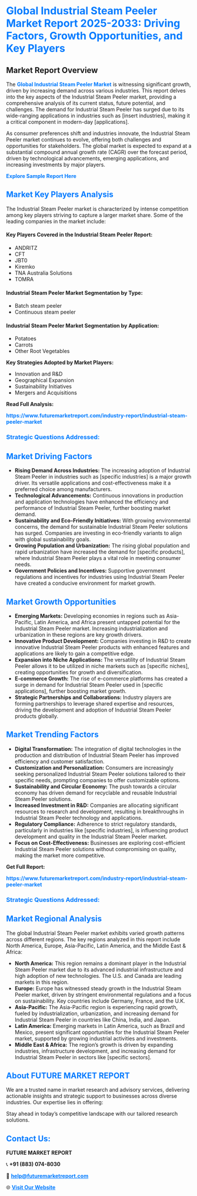<h1 style="color: #007BFF;">Global Industrial Steam Peeler Market Report 2025-2033: Driving Factors, Growth Opportunities, and Key Players</h1>

<section id="overview">
<h2>Market Report Overview</h2>
<p>The <a href="https://www.futuremarketreport.com/industry-report/industrial-steam-peeler-market" style="color: #007BFF; text-decoration: none;"><strong>Global Industrial Steam Peeler Market</strong></a> is witnessing significant growth, driven by increasing demand across various industries. This report delves into the key aspects of the Industrial Steam Peeler market, providing a comprehensive analysis of its current status, future potential, and challenges. The demand for Industrial Steam Peeler has surged due to its wide-ranging applications in industries such as [insert industries], making it a critical component in modern-day [applications].</p>
<p>As consumer preferences shift and industries innovate, the Industrial Steam Peeler market continues to evolve, offering both challenges and opportunities for stakeholders. The global market is expected to expand at a substantial compound annual growth rate (CAGR) over the forecast period, driven by technological advancements, emerging applications, and increasing investments by major players.</p>
</section>

<section id="overview">
<p><a href="https://www.futuremarketreport.com/request-sample/reportId=63305" style="color: #007BFF; text-decoration: none;"><strong>Explore Sample Report Here</strong></a></p>
</section>

<section id="key-players">
<h2 style="color: #007BFF;">Market Key Players Analysis</h2>
<p>The Industrial Steam Peeler market is characterized by intense competition among key players striving to capture a larger market share. Some of the leading companies in the market include:</p>
<h4>Key Players Covered in the Industrial Steam Peeler Report:</h4>
<ul><li>ANDRITZ</li><li>CFT</li><li>JBT0</li><li>Kiremko</li><li>TNA Australia Solutions</li><li>TOMRA</li></ul>
<h4>Industrial Steam Peeler Market Segmentation by Type:</h4>
<ul><li>Batch steam peeler</li><li>Continuous steam peeler</li></ul>

<h4>Industrial Steam Peeler Market Segmentation by Application:</h4>
<ul><li>Potatoes</li><li>Carrots</li><li>Other Root Vegetables</li></ul>
<p><strong>Key Strategies Adopted by Market Players:</strong></p>
<ul>
<li>Innovation and R&D</li>
<li>Geographical Expansion</li>
<li>Sustainability Initiatives</li>
<li>Mergers and Acquisitions</li>
</ul>
</section>

<section>
<p><strong>Read Full Analysis: </strong></p><a href="https://www.futuremarketreport.com/industry-report/industrial-steam-peeler-market" style="color: #007BFF; text-decoration: none;"><strong>https://www.futuremarketreport.com/industry-report/industrial-steam-peeler-market</strong></a>
<h3 style="color: #007BFF;">Strategic Questions Addressed:</h3>
</section>

<section id="driving-factors">
<h2 style="color: #007BFF;">Market Driving Factors</h2>
<ul>
<li><strong>Rising Demand Across Industries:</strong> The increasing adoption of Industrial Steam Peeler in industries such as [specific industries] is a major growth driver. Its versatile applications and cost-effectiveness make it a preferred choice among manufacturers.</li>
<li><strong>Technological Advancements:</strong> Continuous innovations in production and application technologies have enhanced the efficiency and performance of Industrial Steam Peeler, further boosting market demand.</li>
<li><strong>Sustainability and Eco-Friendly Initiatives:</strong> With growing environmental concerns, the demand for sustainable Industrial Steam Peeler solutions has surged. Companies are investing in eco-friendly variants to align with global sustainability goals.</li>
<li><strong>Growing Population and Urbanization:</strong> The rising global population and rapid urbanization have increased the demand for [specific products], where Industrial Steam Peeler plays a vital role in meeting consumer needs.</li>
<li><strong>Government Policies and Incentives:</strong> Supportive government regulations and incentives for industries using Industrial Steam Peeler have created a conducive environment for market growth.</li>
</ul>
</section>

<section id="growth-opportunities">
<h2 style="color: #007BFF;">Market Growth Opportunities</h2>
<ul>
<li><strong>Emerging Markets:</strong> Developing economies in regions such as Asia-Pacific, Latin America, and Africa present untapped potential for the Industrial Steam Peeler market. Increasing industrialization and urbanization in these regions are key growth drivers.</li>
<li><strong>Innovative Product Development:</strong> Companies investing in R&D to create innovative Industrial Steam Peeler products with enhanced features and applications are likely to gain a competitive edge.</li>
<li><strong>Expansion into Niche Applications:</strong> The versatility of Industrial Steam Peeler allows it to be utilized in niche markets such as [specific niches], creating opportunities for growth and diversification.</li>
<li><strong>E-commerce Growth:</strong> The rise of e-commerce platforms has created a surge in demand for Industrial Steam Peeler used in [specific applications], further boosting market growth.</li>
<li><strong>Strategic Partnerships and Collaborations:</strong> Industry players are forming partnerships to leverage shared expertise and resources, driving the development and adoption of Industrial Steam Peeler products globally.</li>
</ul>
</section>

<section id="trending-factors">
<h2 style="color: #007BFF;">Market Trending Factors</h2>
<ul>
<li><strong>Digital Transformation:</strong> The integration of digital technologies in the production and distribution of Industrial Steam Peeler has improved efficiency and customer satisfaction.</li>
<li><strong>Customization and Personalization:</strong> Consumers are increasingly seeking personalized Industrial Steam Peeler solutions tailored to their specific needs, prompting companies to offer customizable options.</li>
<li><strong>Sustainability and Circular Economy:</strong> The push towards a circular economy has driven demand for recyclable and reusable Industrial Steam Peeler solutions.</li>
<li><strong>Increased Investment in R&D:</strong> Companies are allocating significant resources to research and development, resulting in breakthroughs in Industrial Steam Peeler technology and applications.</li>
<li><strong>Regulatory Compliance:</strong> Adherence to strict regulatory standards, particularly in industries like [specific industries], is influencing product development and quality in the Industrial Steam Peeler market.</li>
<li><strong>Focus on Cost-Effectiveness:</strong> Businesses are exploring cost-efficient Industrial Steam Peeler solutions without compromising on quality, making the market more competitive.</li>
</ul>
</section>

<section>
<p><strong>Get Full Report: </strong></p><a href="https://www.futuremarketreport.com/industry-report/industrial-steam-peeler-market" style="color: #007BFF; text-decoration: none;"><strong>https://www.futuremarketreport.com/industry-report/industrial-steam-peeler-market</strong></a>
<h3 style="color: #007BFF;">Strategic Questions Addressed:</h3>
</section>


<section id="regional-analysis">
<h2 style="color: #007BFF;">Market Regional Analysis</h2>
<p>The global Industrial Steam Peeler market exhibits varied growth patterns across different regions. The key regions analyzed in this report include North America, Europe, Asia-Pacific, Latin America, and the Middle East & Africa:</p>
<ul>
<li><strong>North America:</strong> This region remains a dominant player in the Industrial Steam Peeler market due to its advanced industrial infrastructure and high adoption of new technologies. The U.S. and Canada are leading markets in this region.</li>
<li><strong>Europe:</strong> Europe has witnessed steady growth in the Industrial Steam Peeler market, driven by stringent environmental regulations and a focus on sustainability. Key countries include Germany, France, and the U.K.</li>
<li><strong>Asia-Pacific:</strong> The Asia-Pacific region is experiencing rapid growth, fueled by industrialization, urbanization, and increasing demand for Industrial Steam Peeler in countries like China, India, and Japan.</li>
<li><strong>Latin America:</strong> Emerging markets in Latin America, such as Brazil and Mexico, present significant opportunities for the Industrial Steam Peeler market, supported by growing industrial activities and investments.</li>
<li><strong>Middle East & Africa:</strong> The region’s growth is driven by expanding industries, infrastructure development, and increasing demand for Industrial Steam Peeler in sectors like [specific sectors].</li>
</ul>
</section>

<footer>
<h2 style="color: #007BFF;">About FUTURE MARKET REPORT</h2>
<p>We are a trusted name in market research and advisory services, delivering actionable insights and strategic support to businesses across diverse industries. Our expertise lies in offering:</p>

<p>Stay ahead in today’s competitive landscape with our tailored research solutions.</p>

<h2 style="color: #007BFF;">Contact Us:</h2>
<p><strong>FUTURE MARKET REPORT</strong></p>
<p>📞 <strong>+91 (883) 074-8030</strong></p>
<p>📧 <strong><a href="mailto:help@futuremarketreport.com" style="color: #007BFF;">help@futuremarketreport.com</a></strong></p>
<p>🌐 <strong><a href="https://www.futuremarketreport.com/" style="color: #007BFF;">Visit Our Website</a></strong></p>
</footer>